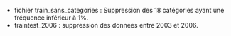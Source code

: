 - fichier train_sans_categories : Suppression des 18 catégories ayant une fréquence inférieur à 1%.
- traintest_2006 : suppression des données entre 2003 et 2006.

